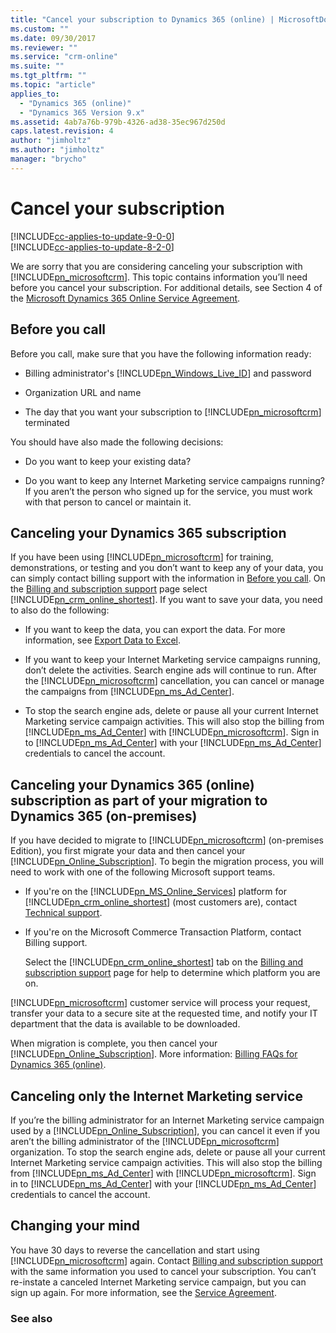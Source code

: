 ```yaml
---
title: "Cancel your subscription to Dynamics 365 (online) | MicrosoftDocs"
ms.custom: ""
ms.date: 09/30/2017
ms.reviewer: ""
ms.service: "crm-online"
ms.suite: ""
ms.tgt_pltfrm: ""
ms.topic: "article"
applies_to: 
  - "Dynamics 365 (online)"
  - "Dynamics 365 Version 9.x"
ms.assetid: 4ab7a76b-979b-4326-ad38-35ec967d250d
caps.latest.revision: 4
author: "jimholtz"
ms.author: "jimholtz"
manager: "brycho"
---
```

# Cancel your subscription

[!INCLUDE[cc-applies-to-update-9-0-0](../includes/cc_applies_to_update_9_0_0.md)]<br/>[!INCLUDE[cc-applies-to-update-8-2-0](../includes/cc_applies_to_update_8_2_0.md)]

We are sorry that you are considering canceling your subscription with [!INCLUDE[pn_microsoftcrm](../includes/pn-microsoftcrm.md)]. This topic contains information you’ll need before you cancel your subscription. For additional details, see Section 4 of the [Microsoft Dynamics 365 Online Service Agreement](http://go.microsoft.com/fwlink/p/?LinkId=269924).  
  
<a name="BKMK_BeforeYouCall"></a>   
## Before you call  
 Before you call, make sure that you have the following information ready:  
  
- Billing administrator's [!INCLUDE[pn_Windows_Live_ID](../includes/pn-windows-live-id.md)] and password  
  
- Organization URL and name  
  
- The day that you want your subscription to [!INCLUDE[pn_microsoftcrm](../includes/pn-microsoftcrm.md)] terminated  
  
You should have also made the following decisions:  
  
-   Do you want to keep your existing data?  
  
-   Do you want to keep any Internet Marketing service campaigns running? If you aren’t the person who signed up for the service, you must work with that person to cancel or maintain it.  
  
<a name="BKMK_CancellingCRM"></a>   
## Canceling your Dynamics 365 subscription  
 If you have been using [!INCLUDE[pn_microsoftcrm](../includes/pn-microsoftcrm.md)] for training, demonstrations, or testing and you don’t want to keep any of your data, you can simply contact billing support with the information in [Before you call](../admin/cancel-subscription.md#BKMK_BeforeYouCall). On the [Billing and subscription support](billing-support.md) page select [!INCLUDE[pn_crm_online_shortest](../includes/pn-crm-online-shortest.md)]. If you want to save your data, you need to also do the following:  
  
- If you want to keep the data, you can export the data. For more information, see [Export Data to Excel](../basics/export-data-excel.md).  
  
- If you want to keep your Internet Marketing service campaigns running, don’t delete the activities. Search engine ads will continue to run. After the [!INCLUDE[pn_microsoftcrm](../includes/pn-microsoftcrm.md)] cancellation, you can cancel or manage the campaigns from [!INCLUDE[pn_ms_Ad_Center](../includes/pn-ms-ad-center.md)].  
  
- To stop the search engine ads, delete or pause all your current Internet Marketing service campaign activities. This will also stop the billing from [!INCLUDE[pn_ms_Ad_Center](../includes/pn-ms-ad-center.md)] with [!INCLUDE[pn_microsoftcrm](../includes/pn-microsoftcrm.md)]. Sign in to [!INCLUDE[pn_ms_Ad_Center](../includes/pn-ms-ad-center.md)] with your [!INCLUDE[pn_ms_Ad_Center](../includes/pn-ms-ad-center.md)] credentials to cancel the account.  
  
<a name="BKMK_CancelingCRMONprem"></a>  
 
## Canceling your Dynamics 365 (online) subscription as part of your migration to Dynamics 365 (on-premises)  
 If you have decided to migrate to [!INCLUDE[pn_microsoftcrm](../includes/pn-microsoftcrm.md)] (on-premises Edition), you first migrate your data and then cancel your [!INCLUDE[pn_Online_Subscription](../includes/pn-online-subscription.md)]. To begin the migration process, you will need to work with one of the following Microsoft support teams.  
  
- If you're on the [!INCLUDE[pn_MS_Online_Services](../includes/pn-ms-online-services.md)] platform for [!INCLUDE[pn_crm_online_shortest](../includes/pn-crm-online-shortest.md)] (most customers are), contact [Technical support](contact-technical-support.md).  
  
- If you're on the Microsoft Commerce Transaction Platform, contact Billing support.  
  
   Select the [!INCLUDE[pn_crm_online_shortest](../includes/pn-crm-online-shortest.md)] tab on the [Billing and subscription support](billing-support.md) page for help to determine which platform you are on.  
  
[!INCLUDE[pn_microsoftcrm](../includes/pn-microsoftcrm.md)] customer service will process your request, transfer your data to a secure site at the requested time, and notify your IT department that the data is available to be downloaded.  
  
When migration is complete, you then cancel your [!INCLUDE[pn_Online_Subscription](../includes/pn-online-subscription.md)]. More information:  [Billing FAQs for Dynamics 365 (online)](billing-faqs-dynamics-365-online.md).  
  
<a name="BKMK_CancelingIMS"></a>   
## Canceling only the Internet Marketing service  
 If you’re the billing administrator for an Internet Marketing service campaign used by a [!INCLUDE[pn_Online_Subscription](../includes/pn-online-subscription.md)], you can cancel it even if you aren’t the billing administrator of the [!INCLUDE[pn_microsoftcrm](../includes/pn-microsoftcrm.md)] organization. To stop the search engine ads, delete or pause all your current Internet Marketing service campaign activities. This will also stop the billing from [!INCLUDE[pn_ms_Ad_Center](../includes/pn-ms-ad-center.md)] with [!INCLUDE[pn_microsoftcrm](../includes/pn-microsoftcrm.md)]. Sign in to [!INCLUDE[pn_ms_Ad_Center](../includes/pn-ms-ad-center.md)] with your [!INCLUDE[pn_ms_Ad_Center](../includes/pn-ms-ad-center.md)] credentials to cancel the account.  
  
<a name="BKMK_ChangingMind"></a>   
## Changing your mind  
 You have 30 days to reverse the cancellation and start using [!INCLUDE[pn_microsoftcrm](../includes/pn-microsoftcrm.md)] again. Contact [Billing and subscription support](billing-support.md) with the same information you used to cancel your subscription. You can’t re-instate a canceled Internet Marketing service campaign, but you can sign up again. For more information, see the [Service Agreement](http://go.microsoft.com/fwlink/p/?LinkId=269924).  
  
### See also  
